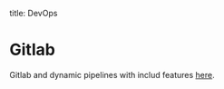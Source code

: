 title: DevOps

# Gitlab

Gitlab and dynamic pipelines with includ features [here](https://www.objectif-libre.com/fr/blog/2021/02/23/une-nouvelle-ere-pour-gitlab-ci-pipelines-dynamiques/).
